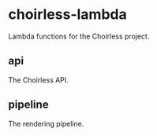 # choirless-lambda

Lambda functions for the Choirless project.

## api

The Choirless API.

## pipeline

The rendering pipeline.
